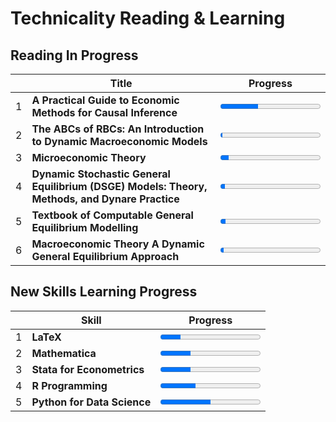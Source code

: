 # Technicality Reading & Learning

## Reading In Progress
|   | Title                                                                                          | Progress                                |
|---|------------------------------------------------------------------------------------------------|-----------------------------------------|
| 1 | **A Practical Guide to Economic Methods for Causal Inference**                                 | <progress value=125 max=329></progress> |
| 2 | **The ABCs of RBCs: An Introduction to Dynamic Macroeconomic Models**                          | <progress value=10 max=442></progress>  |
| 3 | **Microeconomic Theory**                                                                       | <progress value=40 max=458></progress>  |
| 4 | **Dynamic Stochastic General Equilibrium (DSGE) Models: Theory, Methods, and Dynare Practice** | <progress value=25 max=550></progress>  |
| 5 | **Textbook of Computable General Equilibrium Modelling**                                       | <progress value=10 max=182></progress>  |
| 6 | **Macroeconomic Theory A Dynamic General Equilibrium Approach**                                | <progress value=20 max=617></progress>  |


## New Skills Learning  Progress
|   | Skill                       | Progress                               |
|---|-----------------------------|----------------------------------------|
| 1 | **LaTeX**                   | <progress value=20 max=100></progress> |
| 2 | **Mathematica**             | <progress value=30 max=100></progress> |
| 3 | **Stata for Econometrics**  | <progress value=30 max=100></progress> |
| 4 | **R Programming**           | <progress value=35 max=100></progress> |
| 5 | **Python for Data Science** | <progress value=50 max=100></progress> |
